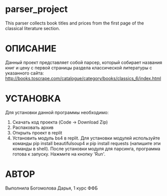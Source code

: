 # parser_project
This parser collects book titles and prices from the first page of the classical literature section.

# ОПИСАНИЕ 
Данный проект представляет собой парсер, который собирает названия книг и цену с первой страницы раздела классической литературы с указанного сайта: http://books.toscrape.com/catalogue/category/books/classics_6/index.html 

# УСТАНОВКА
Для установки данной программы необходимо:
1. Скачать код проекта (Code -> Download Zip)
2. Распаковать архив
3. Открыть проект в replit
4. Установить модуль bs4 в replit. Для установки модулей используйте команды pip install beautifulsoup4 и pip install requests (напишите эти команды в shell). После установки модуля для парсинга, программа готова к запуску. Нажмите на кнопку 'Run'.

# АВТОР
Выполнила Богомолова Дарья, 1 курс ФФБ
